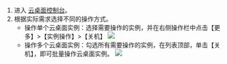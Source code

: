 1. 进入 [云桌面控制台]()。
2. 根据实际需求选择不同的操作方式。
    - 操作单个云桌面实例：选择需要操作的实例，并在右侧操作栏中点击【更多】>【实例操作】>【关机】
    ![](https://main.qcloudimg.com/raw/ed761eec32deec9da1d045a98fc20dde.png)
    - 操作多个云桌面实例：勾选所有需要操作的实例，在列表顶部，单击【关机】，即可批量操作云桌面实例。
![](https://main.qcloudimg.com/raw/79a0a68664edac890bf5940072f2fbae.png)
